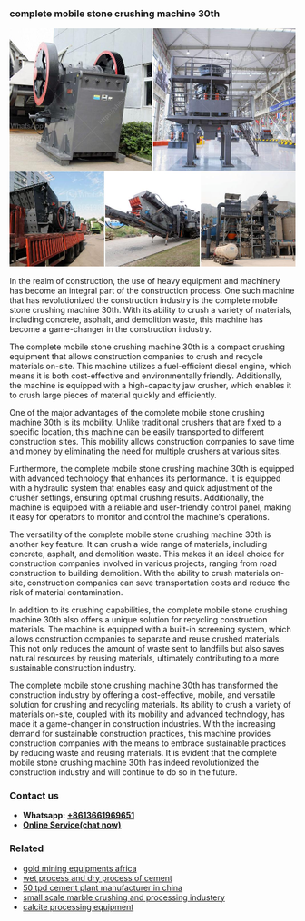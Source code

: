 <h3>complete mobile stone crushing machine 30th</h3><img src='1706767987.jpg' alt=''><p>In the realm of construction, the use of heavy equipment and machinery has become an integral part of the construction process. One such machine that has revolutionized the construction industry is the complete mobile stone crushing machine 30th. With its ability to crush a variety of materials, including concrete, asphalt, and demolition waste, this machine has become a game-changer in the construction industry.</p><p>The complete mobile stone crushing machine 30th is a compact crushing equipment that allows construction companies to crush and recycle materials on-site. This machine utilizes a fuel-efficient diesel engine, which means it is both cost-effective and environmentally friendly. Additionally, the machine is equipped with a high-capacity jaw crusher, which enables it to crush large pieces of material quickly and efficiently.</p><p>One of the major advantages of the complete mobile stone crushing machine 30th is its mobility. Unlike traditional crushers that are fixed to a specific location, this machine can be easily transported to different construction sites. This mobility allows construction companies to save time and money by eliminating the need for multiple crushers at various sites.</p><p>Furthermore, the complete mobile stone crushing machine 30th is equipped with advanced technology that enhances its performance. It is equipped with a hydraulic system that enables easy and quick adjustment of the crusher settings, ensuring optimal crushing results. Additionally, the machine is equipped with a reliable and user-friendly control panel, making it easy for operators to monitor and control the machine's operations.</p><p>The versatility of the complete mobile stone crushing machine 30th is another key feature. It can crush a wide range of materials, including concrete, asphalt, and demolition waste. This makes it an ideal choice for construction companies involved in various projects, ranging from road construction to building demolition. With the ability to crush materials on-site, construction companies can save transportation costs and reduce the risk of material contamination.</p><p>In addition to its crushing capabilities, the complete mobile stone crushing machine 30th also offers a unique solution for recycling construction materials. The machine is equipped with a built-in screening system, which allows construction companies to separate and reuse crushed materials. This not only reduces the amount of waste sent to landfills but also saves natural resources by reusing materials, ultimately contributing to a more sustainable construction industry.</p><p>The complete mobile stone crushing machine 30th has transformed the construction industry by offering a cost-effective, mobile, and versatile solution for crushing and recycling materials. Its ability to crush a variety of materials on-site, coupled with its mobility and advanced technology, has made it a game-changer in construction industries. With the increasing demand for sustainable construction practices, this machine provides construction companies with the means to embrace sustainable practices by reducing waste and reusing materials. It is evident that the complete mobile stone crushing machine 30th has indeed revolutionized the construction industry and will continue to do so in the future.</p><h3>Contact us</h3><ul><li><strong>Whatsapp:&nbsp;<a href="https://wa.me/8613661969651">+8613661969651</a></strong></li><li><a href="https://swt.shibang-china.com/?git&amp;zhl&amp;complete mobile stone crushing machine 30th"><strong>Online Service(chat now)</strong></a></li></ul><h3>Related</h3><ul><li><a href='gold mining equipments africa.md'>gold mining equipments africa</a></li><li><a href='wet process and dry process of cement.md'>wet process and dry process of cement</a></li><li><a href='50 tpd cement plant manufacturer in china.md'>50 tpd cement plant manufacturer in china</a></li><li><a href='small scale marble crushing and processing industery.md'>small scale marble crushing and processing industery</a></li><li><a href='calcite processing equipment.md'>calcite processing equipment</a></li></ul>